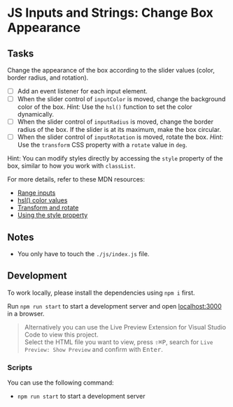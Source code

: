 # JS Inputs and Strings: Change Box Appearance

## Tasks

Change the appearance of the box according to the slider values (color, border radius, and rotation).

- [ ] Add an event listener for each input element.
- [ ] When the slider control of `inputColor` is moved, change the background color of the box. _Hint:_ Use the `hsl()` function to set the color dynamically.
- [ ] When the slider control of `inputRadius` is moved, change the border radius of the box. If the slider is at its maximum, make the box circular.
- [ ] When the slider control of `inputRotation` is moved, rotate the box. _Hint:_ Use the `transform` CSS property with a `rotate` value in `deg`.

Hint: You can modify styles directly by accessing the `style` property of the box, similar to how you work with `classList`.

For more details, refer to these MDN resources:

- [Range inputs](https://developer.mozilla.org/en-US/docs/Web/HTML/Element/input/range)
- [hsl() color values](https://developer.mozilla.org/en-US/docs/Web/CSS/color_value/hsl)
- [Transform and rotate](https://developer.mozilla.org/en-US/docs/Web/CSS/transform)
- [Using the style property](https://developer.mozilla.org/en-US/docs/Web/API/HTMLElement/style)

## Notes

- You only have to touch the `./js/index.js` file.

## Development

To work locally, please install the dependencies using `npm i` first.

Run `npm run start` to start a development server and open [localhost:3000](http://localhost:3000) in a browser.

> Alternatively you can use the Live Preview Extension for Visual Studio Code to view this project.  
> Select the HTML file you want to view, press <kbd>⇧</kbd><kbd>⌘</kbd><kbd>P</kbd>, search for `Live Preview: Show Preview` and confirm with <kbd>Enter</kbd>.

### Scripts

You can use the following command:

- `npm run start` to start a development server
